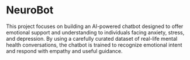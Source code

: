 # NeuroBot
This project focuses on building an AI-powered chatbot designed to offer emotional support and understanding to individuals facing anxiety, stress, and depression. By using a carefully curated dataset of real-life mental health conversations, the chatbot is trained to recognize emotional intent and respond with empathy and useful guidance.
